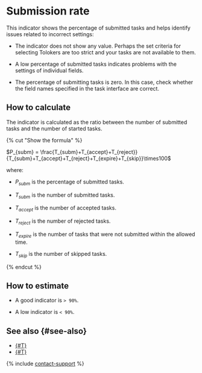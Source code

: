 # Submission rate

This indicator shows the percentage of submitted tasks and helps identify issues related to incorrect settings:

- The indicator does not show any value. Perhaps the set criteria for selecting Tolokers are too strict and your tasks are not available to them.

- A low percentage of submitted tasks indicates problems with the settings of individual fields.

- The percentage of submitting tasks is zero. In this case, check whether the field names specified in the task interface are correct.

## How to calculate

The indicator is calculated as the ratio between the number of submitted tasks and the number of started tasks.

{% cut "Show the formula" %}

$P_{subm} = \frac{T_{subm}+T_{accept}+T_{reject}}{T_{subm}+T_{accept}+T_{reject}+T_{expire}+T_{skip}}\times100$

where:

- $P_{subm}$ is the percentage of submitted tasks.

- $T_{subm}$ is the number of submitted tasks.

- $T_{accept}$ is the number of accepted tasks.

- $T_{reject}$ is the number of rejected tasks.

- $T_{expire}$ is the number of tasks that were not submitted within the allowed time.

- $T_{skip}$ is the number of skipped tasks.

{% endcut %}

## How to estimate

- A good indicator is `> 90%`.

- A low indicator is `< 90%`.

## See also {#see-also}

- [{#T}](../incoming.md)
- [{#T}](../filters.md)

{% include [contact-support](../../_includes/contact-support.md) %}